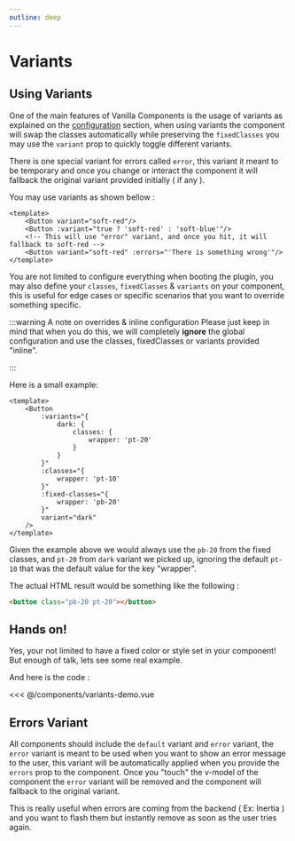 ```yaml
---
outline: deep
---
```


# Variants

## Using Variants

One of the main features of Vanilla Components is the usage of variants as explained on the [configuration](./configuration) section, when using variants the component will swap the classes automatically while preserving the `fixedClasses` you may use the `variant` prop to quickly toggle different variants. 

There is one special variant for errors called `error`, this variant it meant to be temporary and once you change or interact the component it will fallback the original variant provided initially ( if any ).

You may use variants as shown bellow :
```vue
<template>
    <Button variant="soft-red"/>
    <Button :variant="true ? 'soft-red' : 'soft-blue'"/>
    <!-- This will use "error" variant, and once you hit, it will fallback to soft-red -->
    <Button variant="soft-red" :errors="'There is something wrong'"/>
</template>
```

You are not limited to configure everything when booting the plugin, you may also define your `classes`, `fixedClasses` & `variants` on your component, this is useful for edge cases or specific scenarios that you want to override something specific.

:::warning A note on overrides & inline configuration
Please just keep in mind that when you do this, we will completely **ignore** the global configuration and use the classes, fixedClasses or variants provided "inline".

:::

Here is a small example: 

```vue
<template>
    <Button
        :variants="{
            dark: {
                classes: {
                    wrapper: 'pt-20'
                }
            }
        }"
        :classes="{
            wrapper: 'pt-10'
        }"
        :fixed-classes="{
            wrapper: 'pb-20'
        }"
        variant="dark"
    />
</template>
```

Given the example above we would always use the `pb-20` from the fixed classes, and `pt-20` from `dark` variant we picked up, ignoring the default `pt-10` that was the default value for the key "wrapper".

The actual HTML result would be something like the following :

```html
<button class="pb-20 pt-20"></button>
```

## Hands on!

Yes, your not limited to have a fixed color or style set in your component! But enough of talk, lets see some real example.


<ExampleVariants />

And here is the code :

<<< @/components/variants-demo.vue

## Errors Variant

All components should include the `default` variant and `error` variant, the `error` variant is meant to be used when you want to show an error message to the user, this variant will be automatically applied when you provide the `errors` prop to the component.
Once you "touch" the v-model of the component the `error` variant will be removed and the component will fallback to the original variant.

This is really useful when errors are coming from the backend ( Ex: Inertia ) and you want to flash them but instantly remove as soon as the user tries again.
